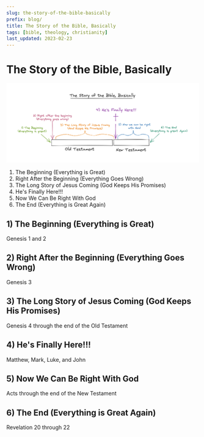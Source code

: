 ```yaml
---
slug: the-story-of-the-bible-basically
prefix: blog/
title: The Story of the Bible, Basically
tags: [bible, theology, christianity]
last_updated: 2023-02-23
---
```


# The Story of the Bible, Basically

![The Story of the Bible Basically](./The%20Story%20of%20the%20Bible%20Basically_2023-02-23.png)

1) The Beginning (Everything is Great)
2) Right After the Beginning (Everything Goes Wrong)
3) The Long Story of Jesus Coming (God Keeps His Promises)
4) He's Finally Here!!! 
5) Now We Can Be Right With God
6) The End (Everything is Great Again)

## 1) The Beginning (Everything is Great)

Genesis 1 and 2

## 2) Right After the Beginning (Everything Goes Wrong)

Genesis 3

## 3) The Long Story of Jesus Coming (God Keeps His Promises)

Genesis 4 through the end of the Old Testament

## 4) He's Finally Here!!! 

Matthew, Mark, Luke, and John

## 5) Now We Can Be Right With God

Acts through the end of the New Testament

## 6) The End (Everything is Great Again)

Revelation 20 through 22

